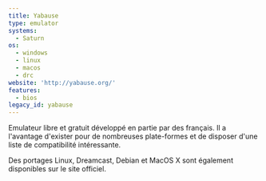 ```yaml
---
title: Yabause
type: emulator
systems:
  - Saturn
os:
  - windows
  - linux
  - macos
  - drc
website: 'http://yabause.org/'
features:
  - bios
legacy_id: yabause
---
```

Emulateur libre et gratuit développé en partie par des français. Il a l'avantage d'exister pour de nombreuses plate-formes et de disposer d'une liste de compatibilité intéressante.

Des portages Linux, Dreamcast, Debian et MacOS X sont également disponibles sur le site officiel.
